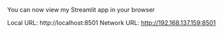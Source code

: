 You can now view my Streamlit app in your browser

  Local URL: http://localhost:8501
  Network URL: http://192.168.137.159:8501
